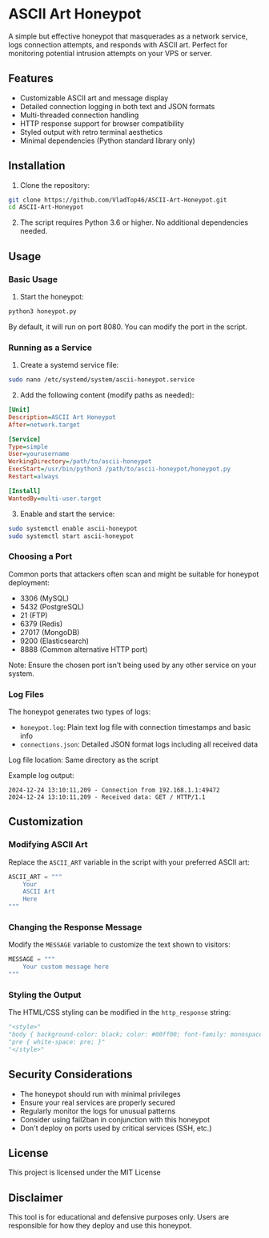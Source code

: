 # ASCII Art Honeypot

A simple but effective honeypot that masquerades as a network service, logs connection attempts, and responds with ASCII art. Perfect for monitoring potential intrusion attempts on your VPS or server.

## Features

- Customizable ASCII art and message display
- Detailed connection logging in both text and JSON formats
- Multi-threaded connection handling
- HTTP response support for browser compatibility
- Styled output with retro terminal aesthetics
- Minimal dependencies (Python standard library only)

## Installation

1. Clone the repository:
```bash
git clone https://github.com/VladTop46/ASCII-Art-Honeypot.git
cd ASCII-Art-Honeypot
```

2. The script requires Python 3.6 or higher. No additional dependencies needed.

## Usage

### Basic Usage

1. Start the honeypot:
```bash
python3 honeypot.py
```

By default, it will run on port 8080. You can modify the port in the script.

### Running as a Service

1. Create a systemd service file:
```bash
sudo nano /etc/systemd/system/ascii-honeypot.service
```

2. Add the following content (modify paths as needed):
```ini
[Unit]
Description=ASCII Art Honeypot
After=network.target

[Service]
Type=simple
User=yourusername
WorkingDirectory=/path/to/ascii-honeypot
ExecStart=/usr/bin/python3 /path/to/ascii-honeypot/honeypot.py
Restart=always

[Install]
WantedBy=multi-user.target
```

3. Enable and start the service:
```bash
sudo systemctl enable ascii-honeypot
sudo systemctl start ascii-honeypot
```

### Choosing a Port

Common ports that attackers often scan and might be suitable for honeypot deployment:
- 3306 (MySQL)
- 5432 (PostgreSQL)
- 21 (FTP)
- 6379 (Redis)
- 27017 (MongoDB)
- 9200 (Elasticsearch)
- 8888 (Common alternative HTTP port)

Note: Ensure the chosen port isn't being used by any other service on your system.

### Log Files

The honeypot generates two types of logs:
- `honeypot.log`: Plain text log file with connection timestamps and basic info
- `connections.json`: Detailed JSON format logs including all received data

Log file location: Same directory as the script

Example log output:
```
2024-12-24 13:10:11,209 - Connection from 192.168.1.1:49472
2024-12-24 13:10:11,209 - Received data: GET / HTTP/1.1
```

## Customization

### Modifying ASCII Art

Replace the `ASCII_ART` variable in the script with your preferred ASCII art:
```python
ASCII_ART = """
    Your
    ASCII Art
    Here
"""
```

### Changing the Response Message

Modify the `MESSAGE` variable to customize the text shown to visitors:
```python
MESSAGE = """
    Your custom message here
"""
```

### Styling the Output

The HTML/CSS styling can be modified in the `http_response` string:
```python
"<style>"
"body { background-color: black; color: #00ff00; font-family: monospace; }"
"pre { white-space: pre; }"
"</style>"
```

## Security Considerations

- The honeypot should run with minimal privileges
- Ensure your real services are properly secured
- Regularly monitor the logs for unusual patterns
- Consider using fail2ban in conjunction with this honeypot
- Don't deploy on ports used by critical services (SSH, etc.)

## License

This project is licensed under the MIT License

## Disclaimer

This tool is for educational and defensive purposes only. Users are responsible for how they deploy and use this honeypot.